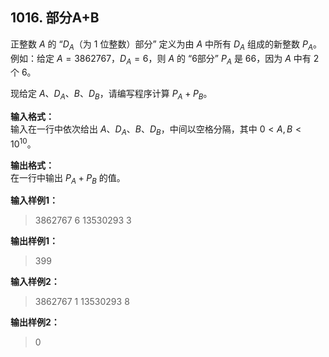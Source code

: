 ﻿## 1016. 部分A+B
正整数 $A$ 的 “$D_A$（为 1 位整数）部分” 定义为由 $A$ 中所有 $D_A$ 组成的新整数 $P_A$。
​例如：给定 $A=3862767$，$D_A = 6$，则 $A$ 的 “6部分” $P_A$ 是 66，因为 $A$ 中有 2 个 6。

现给定 $A$、$D_A$、$B$、$D_B$，请编写程序计算 $P_A+P_B$。

**输入格式：**  
输入在一行中依次给出 $A$、$D_A$、$B$、$D_B$，中间以空格分隔，其中 $0<A, B<10^{10}$。

**输出格式：**  
在一行中输出 $P_A+P_B$ 的值。

**输入样例1：**
>3862767 6 13530293 3

**输出样例1：**
>399

**输入样例2：**
>3862767 1 13530293 8

**输出样例2：**
>0  